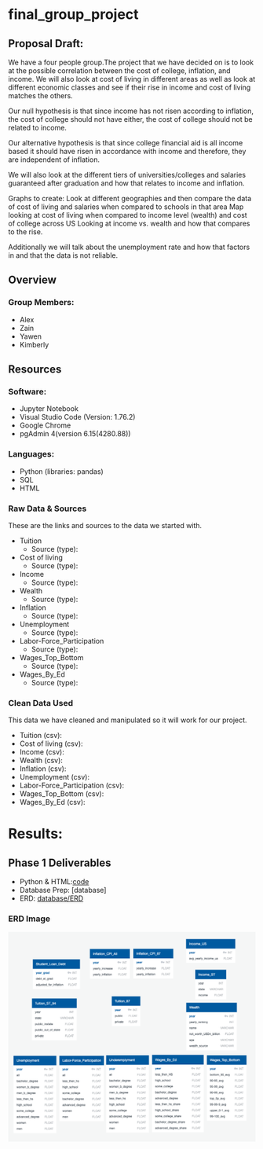 # final_group_project

## Proposal Draft: 

We have a four people group.The project that we have decided on is to look at the possible correlation between the cost of college, inflation, and income. We will also look at cost of living in different areas as well as look at different economic classes and see if their rise in income and cost of living matches the others.
 
Our null hypothesis is that since income has not risen according to inflation, the cost of college should not have either, the cost of college should not be related to income.
 
Our alternative hypothesis is that since college financial aid is all income based it should have risen in accordance with income and therefore, they are independent of inflation.
 
 We will also look at the different tiers of universities/colleges and salaries guaranteed after graduation and how that relates to income and inflation. 

Graphs to create:
Look at different geographies and then compare the data of cost of living and salaries when compared to schools in that area
Map looking at cost of living when compared to income level (wealth) and cost of college across US
Looking at income vs. wealth and how that compares to the rise. 

Additionally we will talk about the unemployment rate and how that factors in and that the data is not reliable.

## Overview
 
### Group Members:
- Alex
- Zain
- Yawen
- Kimberly
 
## Resources
 
### Software:
- Jupyter Notebook
- Visual Studio Code (Version: 1.76.2)
- Google Chrome
- pgAdmin 4(version 6.15(4280.88))

 
### Languages:
- Python (libraries: pandas)
- SQL
- HTML

 
### Raw Data & Sources
These are the links and sources to the data we started with.  
- Tuition
    - Source (type):
- Cost of living
    - Source (type):
- Income 
    - Source (type):
- Wealth 
    - Source (type):
- Inflation 
    - Source (type):
- Unemployment 
    - Source (type):
- Labor-Force_Participation 
    - Source (type):
- Wages_Top_Bottom  
    - Source (type):
- Wages_By_Ed  
    - Source (type):

 
### Clean Data Used 
This data we have cleaned and manipulated so it will work for our project.   
- Tuition (csv): 
- Cost of living (csv): 
- Income (csv): 
- Wealth (csv): 
- Inflation (csv): 
- Unemployment (csv): 
- Labor-Force_Participation (csv): 
- Wages_Top_Bottom (csv): 
- Wages_By_Ed (csv):


# Results:  

## Phase 1 Deliverables
- Python & HTML:[code](code)
- Database Prep: [database]
- ERD: [database/ERD](database/ERD)
### ERD Image
![database/ERD/ERD_db_mockup.png](database/ERD/ERD_db_mockup.png)

